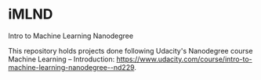 # iMLND
Intro to Machine Learning Nanodegree

This repository holds projects done following Udacity's Nanodegree course Machine Learning – Introduction: https://www.udacity.com/course/intro-to-machine-learning-nanodegree--nd229.
